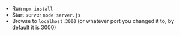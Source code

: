 - Run `npm install`
- Start server `node server.js`
- Browse to `localhost:3000` (or whatever port you changed it to, by default it is 3000)